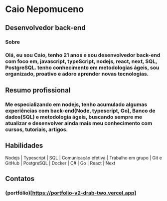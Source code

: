 # Caio Nepomuceno 
## Desenvolvedor back-end
### Sobre
### Olá, eu sou Caio, tenho 21 anos e sou desenvolvedor back-end com foco em, javascript, typeScript, nodejs, react, next, SQL, PostgreSQL. tenho conhecimento em metodologias ágeis, sou organizado, proativo e adoro aprender novas tecnologias.
## Resumo profissional 
### Me especializando em nodejs, tenho acumulado algumas experiências com back-end(Node, typescript, Go), Banco de dados(SQL) e metodologia ágeis, buscando sempre me atualizar e desenvolver ainda mais meu conhecimento com cursos, tutoriais, artigos.
## Habilidades 
Nodejs | Typescript | SQL | Comunicação efetiva | Trabalho em grupo | Git e GitHub | PostgreSQL | Docker | C# | Go | React | Next

## Contatos 
### (portfólio)[https://portfolio-v2-drab-two.vercel.app]
